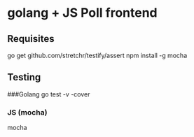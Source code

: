 # golang + JS Poll frontend

## Requisites
go get github.com/stretchr/testify/assert
npm install -g mocha

## Testing
###Golang
go test -v -cover
### JS (mocha)
mocha
